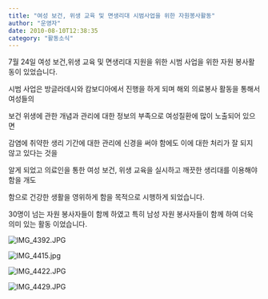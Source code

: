 ```yaml
---
title: "여성 보건, 위생 교육 및 면생리대 시범사업을 위한 자원봉사활동"
author: "운영자"
date: 2010-08-10T12:38:35
category: "활동소식"
---
```


7월 24일 여성 보건,위생 교육 및 면생리대 지원을 위한 시범 사업을 위한 자원 봉사활동이 있었습니다.

시범 사업은 방글라데시와 캄보디아에서 진행을 하게 되며 해외 의료봉사 활동을 통해서 여성들의

보건 위생에 관한 개념과 관리에 대한 정보의 부족으로 여성질환에 많이 노출되어 있으면

감염에 취약한 생리 기간에 대한 관리에 신경을 써야 함에도 이에 대한 처리가 잘 되지 않고 있다는 것을

알게 되었고 의료인을 통한 여성 보건, 위생 교육을 실시하고 깨끗한 생리대를 이용해야 함을 개도

함으로 건강한 생활을 영위하게 함을 목적으로 시행하게 되었습니다.

30명이 넘는 자원 봉사자들이 함께 하였고 특히 남성 자원 봉사자들이 함께 하여 더욱 의미 있는 활동 이었습니다.

![IMG_4392.JPG](/files/attach/images/2318/419/002/e637699685abf5563e0a6283b8b18e1e.)

![IMG_4415.jpg](/files/attach/images/2318/419/002/006f1aa39f3cde12af31a44148b125b2.)

![IMG_4422.JPG](/files/attach/images/2318/419/002/0e7e117336c2797ce327138a9dd5f33c.)

![IMG_4429.JPG](/files/attach/images/2318/419/002/7e5b50fe49b657cb361d1abaaed04f1a.)
